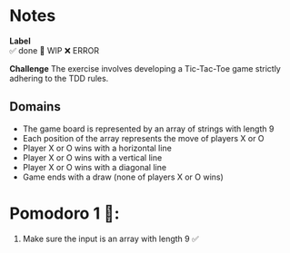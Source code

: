 # Notes

**Label**  
✅ done 🚧 WIP ❌ ERROR

**Challenge**
The exercise involves developing a Tic-Tac-Toe game strictly adhering to the TDD rules.

## Domains
- The game board is represented by an array of strings with length 9
- Each position of the array represents the move of players X or O
- Player X or O wins with a horizontal line
- Player X or O wins with a vertical line
- Player X or O wins with a diagonal line
- Game ends with a draw (none of players X or O wins)

# Pomodoro 1 🍅:
1. Make sure the input is an array with length 9 ✅
